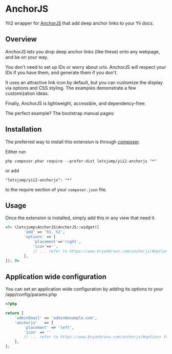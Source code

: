 AnchorJS
========
Yii2 wrapper for [AnchorJS](https://www.bryanbraun.com/anchorjs) that add deep anchor links to your Yii docs.

Overview
--------
AnchorJS lets you drop deep anchor links (like these) onto any webpage, and be on your way.

You don't need to set up IDs or worry about urls. AnchorJS will respect your IDs if you have them, and generate them if you don't.

It uses an attractive link icon by default, but you can customize the display via options and CSS styling. The examples demonstrate a few customization ideas.

Finally, AnchorJS is lightweight, accessible, and dependency-free.

The perfect example? The bootstrap manual pages: 



Installation
------------

The preferred way to install this extension is through [composer](http://getcomposer.org/download/).

Either run

```
php composer.phar require --prefer-dist letsjump/yii2-anchorjs "*"
```

or add

```
"letsjump/yii2-anchorjs": "*"
```

to the require section of your `composer.json` file.


Usage
-----

Once the extension is installed, simply add this in any view that need it.

```php
<?= \letsjump\AnchorJS\AnchorJS::widget([
        'add' => 'h1, h2',
        'options' => [
            'placement'=>'right', 
            'icon'=>'',
            // ... refer to https://www.bryanbraun.com/anchorjs/#options for any option available
        ], 
]); ?>

```

Application wide configuration
---------------------

You can set an application wide configuration by adding its options to your /app/config/params.php
```php
<?php

return [
    'adminEmail' => 'admin@example.com',
    'anchorjs'   => [
        'placement' => 'left',
        'icon' => ''
        // ... refer to https://www.bryanbraun.com/anchorjs/#options for any option available
    ],
];
```